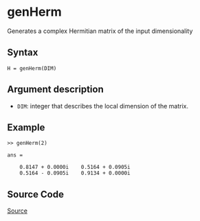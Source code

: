 # genHerm
Generates a complex Hermitian matrix of the input dimensionality

## Syntax
``H = genHerm(DIM)``

## Argument description
- ``DIM``: integer that describes the local dimension of the matrix.

## Example
    >> genHerm(2)
    
    ans =

        0.8147 + 0.0000i    0.5164 + 0.0905i
        0.5164 - 0.0905i    0.9134 + 0.0000i

## Source Code
[Source](https://github.com/ankith-mohan/SEP/blob/main/helpers/genHerm.m)
